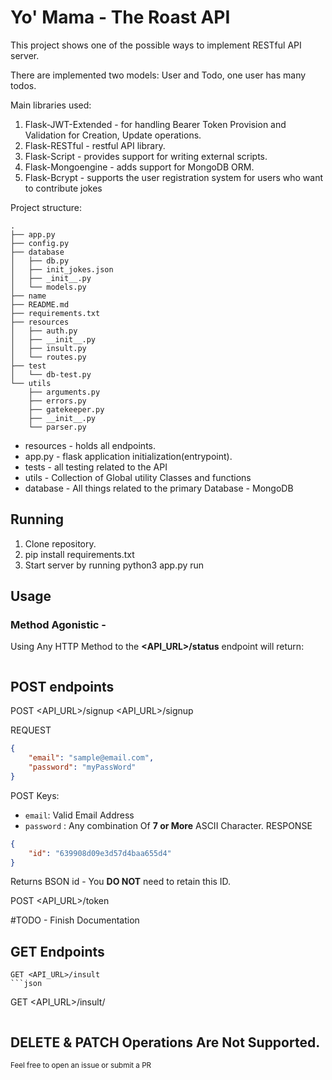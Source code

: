 # Yo' Mama - The Roast API 

This project shows one of the possible ways to implement RESTful API server.

There are implemented two models: User and Todo, one user has many todos.

Main libraries used:
1. Flask-JWT-Extended - for handling Bearer Token Provision and Validation for Creation, Update operations.
2. Flask-RESTful - restful API library.
3. Flask-Script - provides support for writing external scripts.
4. Flask-Mongoengine - adds support for MongoDB ORM.
5. Flask-Bcrypt - supports the user registration system for users who want to contribute jokes

Project structure:
```
.
├── app.py
├── config.py
├── database
│   ├── db.py
│   ├── init_jokes.json
│   ├── _init__.py
│   └── models.py
├── name
├── README.md
├── requirements.txt
├── resources
│   ├── auth.py
│   ├── __init__.py
│   ├── insult.py
│   └── routes.py
├── test
│   └── db-test.py
└── utils
    ├── arguments.py
    ├── errors.py
    ├── gatekeeper.py
    ├── __init__.py
    └── parser.py
```

* resources - holds all endpoints.
* app.py - flask application initialization(entrypoint).
* tests - all testing related to the API
* utils - Collection of Global utility Classes and functions
* database - All things related to the primary Database - MongoDB

## Running 

1. Clone repository.
2. pip install requirements.txt
3. Start server by running  python3 app.py run
## Usage

### Method Agonistic -
Using Any HTTP Method to the **<API_URL>/status** endpoint will return:
```json

```
## POST endpoints
POST <API_URL>/signup
<API_URL>/signup    

REQUEST
```json
{
	"email": "sample@email.com",
    "password": "myPassWord"
}
```

POST Keys: 
- `email`: Valid Email Address 
-  `password` : Any combination Of **7 or More** ASCII Character.
RESPONSE
```json
{
    "id": "639908d09e3d57d4baa655d4"
}
```

Returns BSON id - You **DO NOT** need to retain this ID. 

POST <API_URL>/token

#TODO - Finish Documentation
## GET Endpoints
```
GET <API_URL>/insult
```json

```
GET <API_URL>/insult/<catagory>
```json

```

## DELETE & PATCH Operations Are Not Supported. 
<sub>Feel free to open an issue or submit a PR</em>
